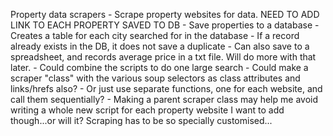Property data scrapers
    - Scrape property websites for data. NEED TO ADD LINK TO EACH PROPERTY SAVED TO DB
    - Save properties to a database
    - Creates a table for each city searched for in the database
    - If a record already exists in the DB, it does not save a duplicate
    - Can also save to a spreadsheet, and records average price in a txt file. Will do more with that later.
    - Could combine the scripts to do one large search
        - Could make a scraper "class" with the various soup selectors as class attributes and links/hrefs also? 
        - Or just use separate functions, one for each website, and call them sequentially?
        - Making a parent scraper class may help me avoid writing a whole new script for each property website I want to add though...or will it? Scraping has to be so specially customised...
